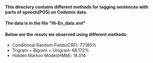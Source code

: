 #### This directory contains different methods for tagging sentences with parts of speech(POS) on Codemix data.
#### The data is in the file "Hi-En_data.xml"

#### Below are the resuts we observed using different methods:
- Conditional Random Fields(CRF): 77.185%
- Trigram + Bigram + Unigram: 68.172%
- Hidden Markov Model(HMM): 18.014

